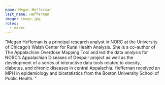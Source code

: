 ```yaml
---
name: Megan Hefferman
last_name: Hefferman
image: image.jpg
roles:
  - maker
---
```

"Megan Heffernan is a principal research analyst in NORC at the University of Chicago’s Walsh Center for Rural Health Analysis. She is a co-author of The Appalachian Overdose Mapping Tool and led the data analysis for NORC’s Appalachian Diseases of Despair project as well as the development of a series of interactive data tools related to obesity, diabetes, and chronic diseases in central Appalachia. Heffernan received an MPH in epidemiology and biostatistics from the Boston University School of Public Health.
"
